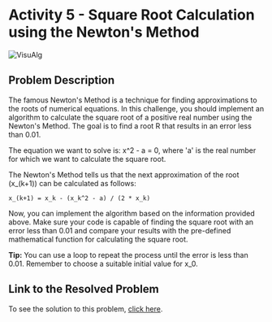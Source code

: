# Activity 5 - Square Root Calculation using the Newton's Method

![VisuAlg](https://img.shields.io/badge/VisuAlg-1575F9?style=for-the-badge&logoColor=white)

## Problem Description

The famous Newton's Method is a technique for finding approximations to the roots of numerical equations. In this challenge, you should implement an algorithm to calculate the square root of a positive real number using the Newton's Method. The goal is to find a root R that results in an error less than 0.01.

The equation we want to solve is: x^2 - a = 0, where 'a' is the real number for which we want to calculate the square root.

The Newton's Method tells us that the next approximation of the root (x_(k+1)) can be calculated as follows:

```
x_(k+1) = x_k - (x_k^2 - a) / (2 * x_k)
```

Now, you can implement the algorithm based on the information provided above. Make sure your code is capable of finding the square root with an error less than 0.01 and compare your results with the pre-defined mathematical function for calculating the square root.

**Tip:** You can use a loop to repeat the process until the error is less than 0.01. Remember to choose a suitable initial value for x_0.

## Link to the Resolved Problem

To see the solution to this problem, [click here](/2020_2/CAP/Cycle3/Challenges/T5/T5.alg).